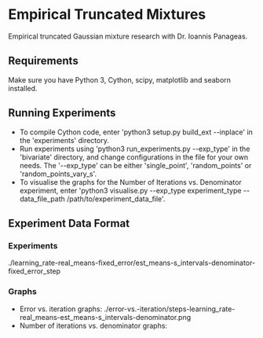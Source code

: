 # Empirical Truncated Mixtures
Empirical truncated Gaussian mixture research with Dr. Ioannis Panageas.

## Requirements
Make sure you have Python 3, Cython, scipy, matplotlib and seaborn installed.

## Running Experiments
- To compile Cython code, enter 'python3 setup.py build_ext --inplace' in the 'experiments' directory.
- Run experiments using 'python3 run_experiments.py --exp_type' in the 'bivariate' directory, and change configurations in the file for your own needs. The '--exp_type' can be either 'single_point', 'random_points' or 'random_points_vary_s'.
- To visualise the graphs for the Number of Iterations vs. Denominator experiment, enter 'python3 visualise.py --exp_type experiment_type --data_file_path /path/to/experiment_data_file'.

## Experiment Data Format
### Experiments
./learning\_rate-real\_means-fixed\_error/est\_means-s\_intervals-denominator-fixed\_error\_step

### Graphs
- Error vs. iteration graphs: ./error-vs.-iteration/steps-learning\_rate-real\_means-est\_means-s\_intervals-denominator.png
- Number of iterations vs. denominator graphs:
